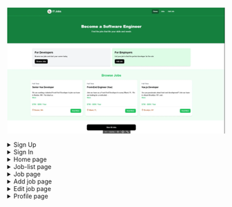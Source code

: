 
![alt text](image-3.png)

<details>
<summary>Sign Up</summary>

![alt text](image-1.png)
</details>


<details>
<summary>Sign In</summary>

![alt text](image-2.png)
</details>

<details>
<summary>Home page</summary>

![alt text](image-3.png)
</details>

<details>
<summary>Job-list page</summary>

![alt text](image-4.png)
</details>

<details>
<summary>Job page</summary>

![alt text](image-5.png)
</details>

<details>
<summary>Add job page</summary>

![alt text](image-6.png)
</details>

<details>
<summary>Edit job page</summary>

![alt text](image-6.png)
</details>

<details>
<summary>Profile page</summary>

![alt text](image-7.png)
</details>